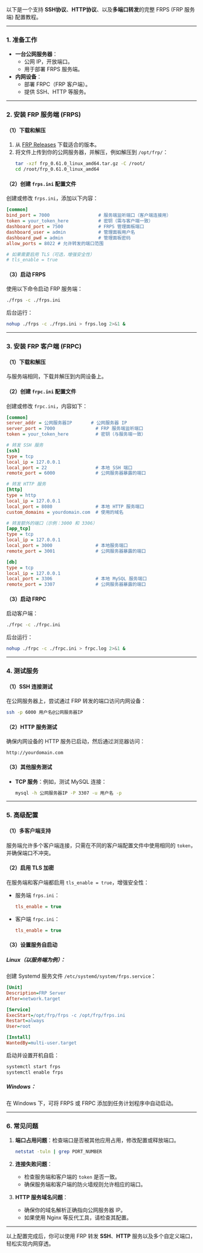 以下是一个支持 **SSH协议**、**HTTP协议**、以及**多端口转发**的完整 FRPS (FRP 服务端) 配置教程。

---

### 1. 准备工作
- **一台公网服务器**：
  - 公网 IP，开放端口。
  - 用于部署 FRPS 服务端。
- **内网设备**：
  - 部署 FRPC（FRP 客户端）。
  - 提供 SSH、HTTP 等服务。

---

### 2. 安装 FRP 服务端 (FRPS)
#### （1）下载和解压
1. 从 [FRP Releases](https://github.com/fatedier/frp/releases) 下载适合的版本。
2. 将文件上传到你的公网服务器，并解压，例如解压到 `/opt/frp/`：
   ```bash
   tar -xzf frp_0.61.0_linux_amd64.tar.gz -C /root/
   cd /root/frp_0.61.0_linux_amd64
   ```

#### （2）创建 `frps.ini` 配置文件
创建或修改 `frps.ini`，添加以下内容：

```ini
[common]
bind_port = 7000                  # 服务端监听端口（客户端连接用）
token = your_token_here           # 密钥（需与客户端一致）
dashboard_port = 7500             # FRPS 管理面板端口
dashboard_user = admin            # 管理面板用户名
dashboard_pwd = admin             # 管理面板密码
allow_ports = 8022 # 允许转发的端口范围

# 如果需要启用 TLS（可选，增强安全性）
# tls_enable = true
```

#### （3）启动 FRPS
使用以下命令启动 FRP 服务端：
```bash
./frps -c ./frps.ini
```
后台运行：
```bash
nohup ./frps -c ./frps.ini > frps.log 2>&1 &
```

---

### 3. 安装 FRP 客户端 (FRPC)
#### （1）下载和解压
与服务端相同，下载并解压到内网设备上。

#### （2）创建 `frpc.ini` 配置文件
创建或修改 `frpc.ini`，内容如下：

```ini
[common]
server_addr = 公网服务器IP       # 公网服务器 IP
server_port = 7000               # FRP 服务端监听端口
token = your_token_here          # 密钥（与服务端一致）

# 转发 SSH 服务
[ssh]
type = tcp
local_ip = 127.0.0.1
local_port = 22                  # 本地 SSH 端口
remote_port = 6000               # 公网服务器暴露的端口

# 转发 HTTP 服务
[http]
type = http
local_ip = 127.0.0.1
local_port = 8080                # 本地 HTTP 服务端口
custom_domains = yourdomain.com  # 使用的域名

# 转发额外的端口（示例：3000 和 3306）
[app_tcp]
type = tcp
local_ip = 127.0.0.1
local_port = 3000                # 本地服务端口
remote_port = 3001               # 公网服务器暴露的端口

[db]
type = tcp
local_ip = 127.0.0.1
local_port = 3306                # 本地 MySQL 服务端口
remote_port = 3307               # 公网服务器暴露的端口
```

#### （3）启动 FRPC
启动客户端：
```bash
./frpc -c ./frpc.ini
```
后台运行：
```bash
nohup ./frpc -c ./frpc.ini > frpc.log 2>&1 &
```

---

### 4. 测试服务
#### （1）SSH 连接测试
在公网服务器上，尝试通过 FRP 转发的端口访问内网设备：
```bash
ssh -p 6000 用户名@公网服务器IP
```

#### （2）HTTP 服务测试
确保内网设备的 HTTP 服务已启动，然后通过浏览器访问：
```
http://yourdomain.com
```

#### （3）其他服务测试
- **TCP 服务**：例如，测试 MySQL 连接：
  
  ```bash
  mysql -h 公网服务器IP -P 3307 -u 用户名 -p
  ```

---

### 5. 高级配置
#### （1）多客户端支持
服务端允许多个客户端连接，只需在不同的客户端配置文件中使用相同的 `token`，并确保端口不冲突。

#### （2）启用 TLS 加密
在服务端和客户端都启用 `tls_enable = true`，增强安全性：
- 服务端 `frps.ini`：
  ```ini
  tls_enable = true
  ```
- 客户端 `frpc.ini`：
  ```ini
  tls_enable = true
  ```

#### （3）设置服务自启动
##### Linux（以服务端为例）：
创建 Systemd 服务文件 `/etc/systemd/system/frps.service`：
```ini
[Unit]
Description=FRP Server
After=network.target

[Service]
ExecStart=/opt/frp/frps -c /opt/frp/frps.ini
Restart=always
User=root

[Install]
WantedBy=multi-user.target
```
启动并设置开机自启：
```bash
systemctl start frps
systemctl enable frps
```

##### Windows：
在 Windows 下，可将 FRPS 或 FRPC 添加到任务计划程序中自动启动。

---

### 6. 常见问题
1. **端口占用问题**：检查端口是否被其他应用占用，修改配置或释放端口。
   ```bash
   netstat -tuln | grep PORT_NUMBER
   ```

2. **连接失败问题**：
   - 检查服务端和客户端的 `token` 是否一致。
   - 确保服务端和客户端的防火墙规则允许相应的端口。

3. **HTTP 服务域名问题**：
   - 确保你的域名解析正确指向公网服务器 IP。
   - 如果使用 Nginx 等反代工具，请检查其配置。

---

以上配置完成后，你可以使用 FRP 转发 **SSH**、**HTTP** 服务以及多个自定义端口，轻松实现内网穿透。